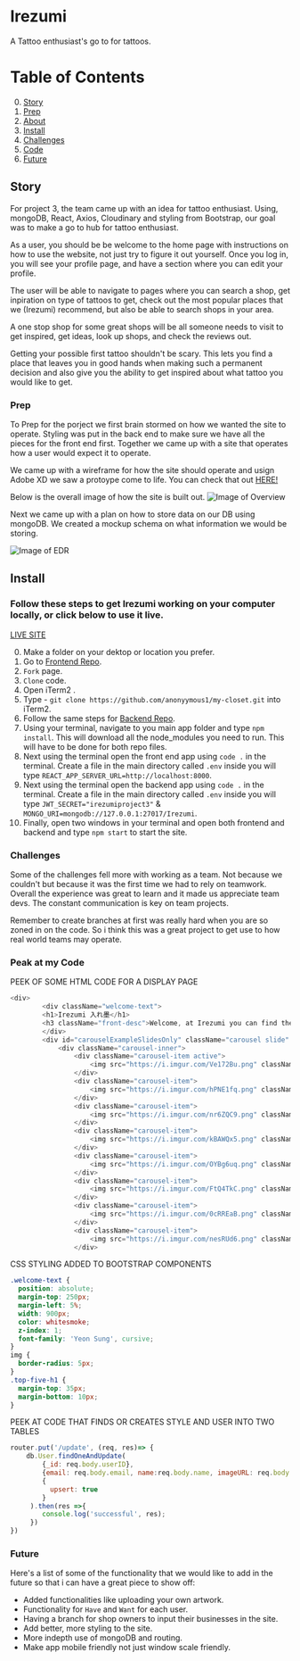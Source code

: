 # Irezumi
A Tattoo enthusiast's go to for tattoos.

# Table of Contents

0. [Story](#Story)
1. [Prep](#Prep)
2. [About](#About)
3. [Install](#Install)
4. [Challenges](#Challenges)
5. [Code](#Peak)
6. [Future](#Future)

## Story

For project 3, the team came up with an idea for tattoo enthusiast. Using, mongoDB, React, Axios, Cloudinary and styling from Bootstrap, our goal was to make a go to hub for tattoo enthusiast.

As a user, you should be be welcome to the home page with instructions on how to use the website, not just try to figure it out yourself. Once you log in, you will see your profile page, and have a section where you can edit your profile.

The user will be able to navigate to pages where you can search a shop, get inpiration on type of tattoos to get, check out the most popular places that we (Irezumi) recommend, but also be able to search shops in your area.

A one stop shop for some great shops will be all someone needs to visit to get inspired, get ideas, look up shops, and check the reviews out.

Getting your possible first tattoo shouldn't be scary. This lets you find a place that leaves you in good hands when making such a permanent decision and also give you the ability to get inspired about what tattoo you would like to get.


### Prep

To Prep for the porject we first brain stormed on how we wanted the site to operate. Styling was put in the back end to make sure we have all the pieces for the front end first. Together we came up with a site that operates how a user would expect it to operate.

We came up with a wireframe for how the site should operate and usign Adobe XD we saw a protoype come to life. You can check that out [HERE!](https://xd.adobe.com/view/6e2eda93-7ea2-4cba-b063-edd797b84480-3b7d/?fullscreen)

Below is the overall image of how the site is built out.
![Image of Overview](https://i.imgur.com/m0fUbuE.png)

Next we came up with a plan on how to store data on our DB using mongoDB. We created a mockup schema on what information we would be storing.

![Image of EDR](https://i.imgur.com/Nn92kCU.png)


## Install
### Follow these steps to get Irezumi working on your computer locally, or click below to use it live.
[LIVE SITE](#)

0. Make a folder on your dektop or location you prefer.
1. Go to [Frontend Repo](https://github.com/anonyymous1/irezumi-client).
2. `Fork` page.
3. `Clone` code.
4. Open iTerm2 .
5. Type - `git clone https://github.com/anonyymous1/my-closet.git` into iTerm2.
6. Follow the same steps for [Backend Repo](https://github.com/anonyymous1/irezumi-backend).
7. Using your terminal, navigate to you main app folder and type `npm install`. This will download all the node_modules you need to run. This will have to be done for both repo files.
8. Next using the terminal open the front end app using `code .` in the terminal. Create a file in the main directory called `.env` inside you will type `REACT_APP_SERVER_URL=http://localhost:8000`.
9. Next using the terminal open the backend app using `code .` in the terminal. Create a file in the main directory called `.env` inside you will type `JWT_SECRET="irezumiproject3"` &
`MONGO_URI=mongodb://127.0.0.1:27017/Irezumi`.
10. Finally, open two windows in your terminal and open both frontend and backend and type `npm start` to start the site.

### Challenges

Some of the challenges fell more with working as a team. Not because we couldn't but because it was the first time we had to rely on teamwork. Overall the experience was great to learn and it made us appreciate team devs. The constant communication is key on team projects.

Remember to create branches at first was really hard when you are so zoned in on the code. So i think this was a great project to get use to how real world teams may operate.


### Peak at my Code

PEEK OF SOME HTML CODE FOR A DISPLAY PAGE
```js
<div>
        <div className="welcome-text">
        <h1>Irezumi 入れ墨</h1>
        <h3 className="front-desc">Welcome, at Irezumi you can find the best parlors and artists around as well as gain some inspiration for tattoos that you want and the best places to go to get them done.</h3>
        </div>
        <div id="carouselExampleSlidesOnly" className="carousel slide" data-ride="carousel">
            <div className="carousel-inner">
                <div className="carousel-item active">
                    <img src="https://i.imgur.com/Ve172Bu.png" className="d-block w-100" alt="..."></img>
                </div>
                <div className="carousel-item">
                    <img src="https://i.imgur.com/hPNE1fq.png" className="d-block w-100" alt="..."></img>
                </div>
                <div className="carousel-item">
                    <img src="https://i.imgur.com/nr6ZQC9.png" className="d-block w-100" alt="..."></img>
                </div>
                <div className="carousel-item">
                    <img src="https://i.imgur.com/kBAWQx5.png" className="d-block w-100" alt="..."></img>
                </div>
                <div className="carousel-item">
                    <img src="https://i.imgur.com/OYBg6uq.png" className="d-block w-100" alt="..."></img>
                </div>
                <div className="carousel-item">
                    <img src="https://i.imgur.com/FtQ4TkC.png" className="d-block w-100" alt="..."></img>
                </div>
                <div className="carousel-item">
                    <img src="https://i.imgur.com/0cRREaB.png" className="d-block w-100" alt="..."></img>
                </div>
                <div className="carousel-item">
                    <img src="https://i.imgur.com/nesRUd6.png" className="d-block w-100" alt="..."></img>
                </div>
```
CSS STYLING ADDED TO BOOTSTRAP COMPONENTS
```css
.welcome-text {
  position: absolute;
  margin-top: 250px;
  margin-left: 5%;
  width: 900px;
  color: whitesmoke;
  z-index: 1;
  font-family: 'Yeon Sung', cursive;
}
img {
  border-radius: 5px;
}
.top-five-h1 {
  margin-top: 35px;
  margin-bottom: 10px;
}
```
PEEK AT CODE THAT FINDS OR CREATES STYLE AND USER INTO TWO TABLES
```js
router.put('/update', (req, res)=> {
    db.User.findOneAndUpdate(
        {_id: req.body.userID},
        {email: req.body.email, name:req.body.name, imageURL: req.body.url}, // Changed in MongoDB 4.2
        {
          upsert: true
        }
     ).then(res =>{
        console.log('successful', res);
     })
})
```

### Future

Here's a list of some of the functionality that we would like to add in the future so that i can have a great piece to show off:
- Added functionalities like uploading your own artwork.
- Functionality for `Have` and `Want` for each user.
- Having a branch for shop owners to input their businesses in the site.
- Add better, more styling to the site.
- More indepth use of mongoDB and routing.
- Make app mobile friendly not just window scale friendly.